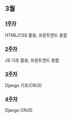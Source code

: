 ## 3월
### [1주차](https://github.com/Imseongjoo/TIL/tree/master/2023_03/Week_01)
HTML/CSS 활용, 프론트엔드 총합
### [2주차](https://github.com/Imseongjoo/TIL/tree/master/2023_03/Week_02)
JS 기초 활용, 프론트엔드 총합
### [3주차](https://github.com/Imseongjoo/TIL/tree/master/2023_03/Week_03)
Django 기초/CRUD
### [4주차](https://github.com/Imseongjoo/TIL/tree/master/2023_03/Week_04)
Django CRUD